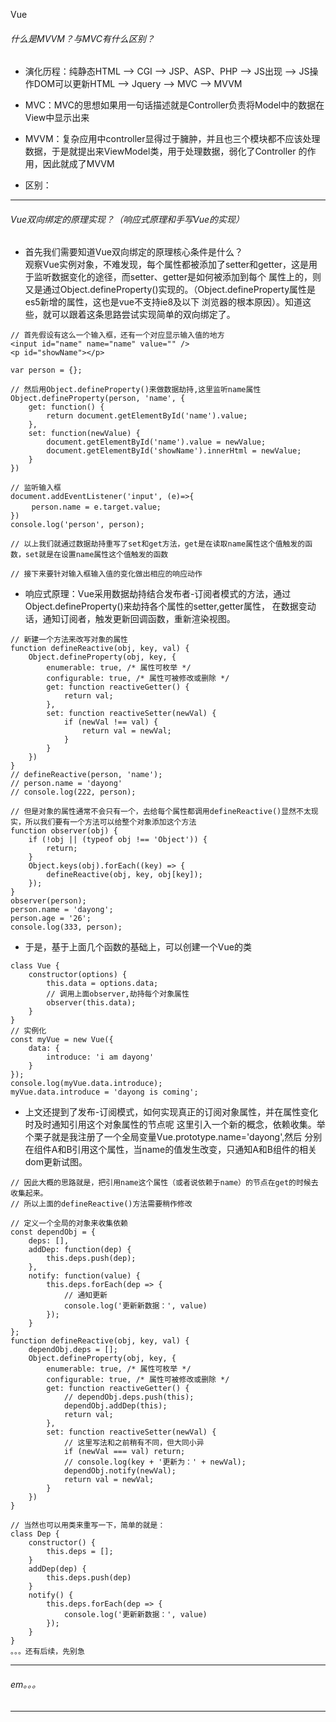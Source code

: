 Vue

###### 什么是MVVM？与MVC有什么区别？  
- 演化历程：纯静态HTML ——> CGI ——> JSP、ASP、PHP ——> JS出现 ——> JS操作DOM可以更新HTML ——> Jquery ——> MVC ——> MVVM

- MVC：MVC的思想如果用一句话描述就是Controller负责将Model中的数据在View中显示出来
- MVVM：复杂应用中controller显得过于臃肿，并且也三个模块都不应该处理数据，于是就提出来ViewModel类，用于处理数据，弱化了Controller
        的作用，因此就成了MVVM
        
- 区别：

*******************
###### Vue双向绑定的原理实现？（响应式原理和手写Vue的实现）
- 首先我们需要知道Vue双向绑定的原理核心条件是什么？  
    观察Vue实例对象，不难发现，每个属性都被添加了setter和getter，这是用于监听数据变化的途径，而setter、getter是如何被添加到每个
    属性上的，则又是通过Object.defineProperty()实现的。（Object.defineProperty属性是es5新增的属性，这也是vue不支持ie8及以下
    浏览器的根本原因）。知道这些，就可以跟着这条思路尝试实现简单的双向绑定了。
```
// 首先假设有这么一个输入框，还有一个对应显示输入值的地方
<input id="name" name="name" value="" />
<p id="showName"></p>

var person = {};

// 然后用Object.defineProperty()来做数据劫持,这里监听name属性
Object.defineProperty(person, 'name', {
    get: function() {
        return document.getElementById('name').value;
    },
    set: function(newValue) {
        document.getElementById('name').value = newValue;
        document.getElementById('showName').innerHtml = newValue;
    }
})

// 监听输入框
document.addEventListener('input', (e)=>{
   　person.name = e.target.value;
})
console.log('person', person);

// 以上我们就通过数据劫持重写了set和get方法，get是在读取name属性这个值触发的函数，set就是在设置name属性这个值触发的函数

// 接下来要针对输入框输入值的变化做出相应的响应动作
```
- 响应式原理：Vue采用数据劫持结合发布者-订阅者模式的方法，通过Object.defineProperty()来劫持各个属性的setter,getter属性，
    在数据变动话，通知订阅者，触发更新回调函数，重新渲染视图。
```
// 新建一个方法来改写对象的属性
function defineReactive(obj, key, val) {
    Object.defineProperty(obj, key, {
        enumerable: true, /* 属性可枚举 */
        configurable: true, /* 属性可被修改或删除 */
        get: function reactiveGetter() {
            return val;
        },
        set: function reactiveSetter(newVal) {
            if (newVal !== val) {
                return val = newVal;
            }
        }
    })
}
// defineReactive(person, 'name');
// person.name = 'dayong'
// console.log(222, person);

// 但是对象的属性通常不会只有一个，去给每个属性都调用defineReactive()显然不太现实，所以我们要有一个方法可以给整个对象添加这个方法
function observer(obj) {
    if (!obj || (typeof obj !== 'Object')) {
        return;
    }
    Object.keys(obj).forEach((key) => {
        defineReactive(obj, key, obj[key]);
    });
}
observer(person);
person.name = 'dayong';
person.age = '26';
console.log(333, person);
```
- 于是，基于上面几个函数的基础上，可以创建一个Vue的类
```
class Vue {
    constructor(options) {
        this.data = options.data;
        // 调用上面observer,劫持每个对象属性
        observer(this.data);
    }
}
// 实例化
const myVue = new Vue({
    data: {
        introduce: 'i am dayong'
    }
});
console.log(myVue.data.introduce);
myVue.data.introduce = 'dayong is coming';
```
- 上文还提到了发布-订阅模式，如何实现真正的订阅对象属性，并在属性变化时及时通知引用这个对象属性的节点呢
    这里引入一个新的概念，依赖收集。举个栗子就是我注册了一个全局变量Vue.prototype.name='dayong',然后
    分别在组件A和B引用这个属性，当name的值发生改变，只通知A和B组件的相关dom更新试图。
```
// 因此大概的思路就是，把引用name这个属性（或者说依赖于name）的节点在get的时候去收集起来。
// 所以上面的defineReactive()方法需要稍作修改

// 定义一个全局的对象来收集依赖
const dependObj = {
    deps: [],
    addDep: function(dep) {
        this.deps.push(dep);
    },
    notify: function(value) {
        this.deps.forEach(dep => {
            // 通知更新
            console.log('更新新数据：', value)
        });
    }
};
function defineReactive(obj, key, val) {
    dependObj.deps = [];
    Object.defineProperty(obj, key, {
        enumerable: true, /* 属性可枚举 */
        configurable: true, /* 属性可被修改或删除 */
        get: function reactiveGetter() {
            // dependObj.deps.push(this);
            dependObj.addDep(this);
            return val;
        },
        set: function reactiveSetter(newVal) {
            // 这里写法和之前稍有不同，但大同小异
            if (newVal === val) return;
            // console.log(key + '更新为：' + newVal);
            dependObj.notify(newVal);
            return val = newVal;
        }
    })
}

// 当然也可以用类来重写一下，简单的就是：
class Dep {
    constructor() {
        this.deps = [];
    }
    addDep(dep) {
        this.deps.push(dep)
    }
    notify() {
        this.deps.forEach(dep => {
            console.log('更新新数据：', value)
        });
    }
}
。。。还有后续，先别急

```
*******************
###### em。。。


*******************
